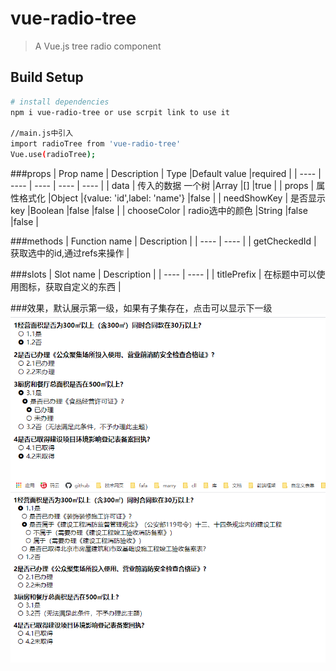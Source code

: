 # vue-radio-tree

> A Vue.js tree radio component

## Build Setup

``` bash
# install dependencies
npm i vue-radio-tree or use scrpit link to use it

//main.js中引入
import radioTree from 'vue-radio-tree'
Vue.use(radioTree);


```
###props
|  Prop name   | Description  | Type |Default value |required |
|  ----  | ----  | ---- | ---- | ---- |
| data  | 传入的数据 一个树 |Array |[] |true |
| props  | 属性格式化 |Object |{value: 'id',label: 'name'} |false |
| needShowKey  | 是否显示key |Boolean |false |false |
| chooseColor  | radio选中的颜色 |String |false |false |


###methods
| Function name  | Description  |
|  ----  | ----  |
| getCheckedId  | 获取选中的id,通过refs来操作 |


###slots
| Slot name  | Description  |
|  ----  | ----  |
| titlePrefix  | 在标题中可以使用图标，获取自定义的东西 |


###效果，默认展示第一级，如果有子集存在，点击可以显示下一级
![选中的状态](src/assets/result1.png)
![Image text](src/assets/result2.png)
